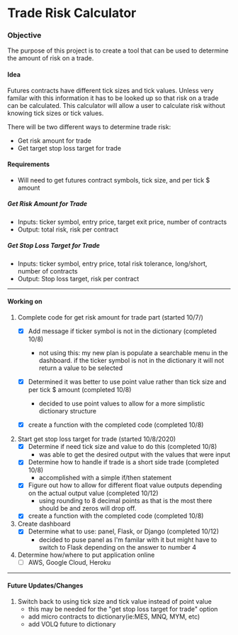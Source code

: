 # Trade Risk Calculator

### Objective
The purpose of this project is to create a tool that can be used to determine the amount of risk on a trade.  

#### Idea
Futures contracts have different tick sizes and tick values.  Unless very familar with this information it has to be looked up so that risk on a trade can be calculated.  This calculator will allow a user to calculate risk without knowing tick sizes or tick values.

There will be two different ways to determine trade risk:
- Get risk amount for trade
- Get target stop loss target for trade

#### Requirements
-  Will need to get futures contract symbols, tick size, and per tick $ amount

##### Get Risk Amount for Trade
- Inputs: ticker symbol, entry price, target exit price, number of contracts
- Output: total risk, risk per contract

##### Get Stop Loss Target for Trade
- Inputs: ticker symbol, entry price, total risk tolerance, long/short, number of contracts
- Output: Stop loss target, risk per contract

---
#### Working on
1. Complete code for get risk amount for trade part (started 10/7/)
    - [x] Add message if ticker symbol is not in the dictionary (completed 10/8)
        - not using this: my new plan is populate a searchable menu in the dashboard. if the ticker symbol is not in the dictionary it will not return a value to be selected
    - [x] Determined it was better to use point value rather than tick size and per tick $ amount (completed 10/8)
        - decided to use point values to allow for a more simplistic dictionary structure
    - [x] create a function with the completed code (completed 10/8)
     
     
2. Start get stop loss target for trade (started 10/8/2020)
    - [x] Determine if need tick size and value to do this (completed 10/8)
        - was able to get the desired output with the values that were input
    - [x] Determine how to handle if trade is a short side trade (completed 10/8)
         - accomplished with a simple if/then statement
    - [x] Figure out how to allow for different float value outputs depending on the actual output value (completed 10/12)
         - using rounding to 8 decimal points as that is the most there should be and zeros will drop off.
    - [x] create a function with the completed code (completed 10/8)

3. Create dashboard
    - [x] Determine what to use: panel, Flask, or Django (completed 10/12)
        - decided to puse panel as I'm familar with it but might have to switch to Flask depending on the answer to number 4

4. Determine how/where to put application online
    - [ ] AWS, Google Cloud, Heroku
    
---
#### Future Updates/Changes
1. Switch back to using tick size and tick value instead of point value
    - this may be needed for the "get stop loss target for trade" option
    - add micro contracts to dictionary(ie:MES, MNQ, MYM, etc)
    - add VOLQ future to dictionary